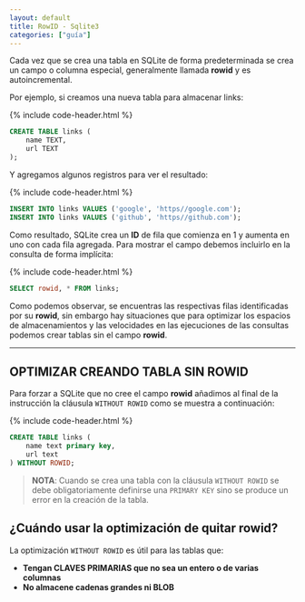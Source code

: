 ```yaml
---
layout: default
title: RowID - Sqlite3
categories: ["guía"]
---
```



Cada vez que se crea una tabla en SQLite de forma predeterminada se crea un campo o columna especial, generalmente llamada **rowid** y es autoincremental.

Por ejemplo, si creamos una nueva tabla para almacenar links:

{% include code-header.html %}
```sql
CREATE TABLE links (
	name TEXT,
	url TEXT
);
```

Y agregamos algunos registros para ver el resultado:

{% include code-header.html %}
```sql
INSERT INTO links VALUES ('google', 'https//google.com');
INSERT INTO links VALUES ('github', 'https//github.com');
```

Como resultado, SQLite crea un **ID** de fila que comienza en 1 y aumenta en uno con cada fila agregada. Para mostrar el campo debemos incluirlo en la consulta de forma implícita:

{% include code-header.html %}
```sql
SELECT rowid, * FROM links;
```

Como podemos observar, se encuentras las respectivas filas identificadas por su **rowid**, sin embargo hay situaciones que para optimizar los espacios de almacenamientos y las velocidades en las ejecuciones de las consultas podemos crear tablas sin el campo **rowid**.

---

## OPTIMIZAR CREANDO TABLA SIN ROWID

Para forzar a SQLite que no cree el campo **rowid** añadimos al final de la instrucción la cláusula `WITHOUT ROWID` como se muestra a continuación:

{% include code-header.html %}
```sql
CREATE TABLE links (
	name text primary key,
	url text
) WITHOUT ROWID;
```
> **NOTA**: Cuando se crea una tabla con la cláusula `WITHOUT ROWID` se debe obligatoriamente definirse una `PRIMARY KEY` sino se produce un error en la creación de la tabla.

## ¿Cuándo usar la optimización de quitar rowid?

La optimización `WITHOUT ROWID` es útil para las tablas que:

- **Tengan CLAVES PRIMARIAS que no sea un entero o de varias columnas**
- **No almacene cadenas grandes ni BLOB**
